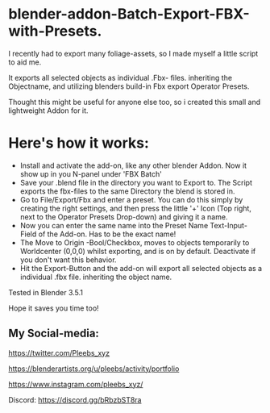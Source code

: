 # blender-addon-Batch-Export-FBX-with-Presets.

I recently had to export many foliage-assets, so I made myself a little script to aid me.

It exports all selected objects as individual .Fbx- files. inheriting the Objectname, and utilizing blenders build-in Fbx export Operator Presets.

Thought this might be useful for anyone else too, so i created this small and lightweight Addon for it.



# Here's how it works:

* Install and activate the add-on, like any other blender Addon. Now it show up in you N-panel under 'FBX Batch'
* Save your .blend file in the directory you want to Export to. The Script exports the fbx-files to the same Directory the blend is stored in.
* Go to File/Export/Fbx and enter a preset. You can do this simply by creating the right settings, and then press the little '+' Icon (Top right, next to the Operator Presets Drop-down) and giving it a name.
* Now you can enter the same name into the Preset Name Text-Input-Field of the Add-on. Has to be the exact name!
* The Move to Origin -Bool/Checkbox, moves to objects temporarily to Worldcenter (0,0,0) whilst exporting, and is on by default. Deactivate if you don't want this behavior.
* Hit the Export-Button and the add-on will export all selected objects as a individual .fbx file. inheriting the object name.


Tested in Blender 3.5.1

Hope it saves you time too!



## My Social-media:

https://twitter.com/Pleebs_xyz

https://blenderartists.org/u/pleebs/activity/portfolio

https://www.instagram.com/pleebs_xyz/



Discord: https://discord.gg/bRbzbST8ra
